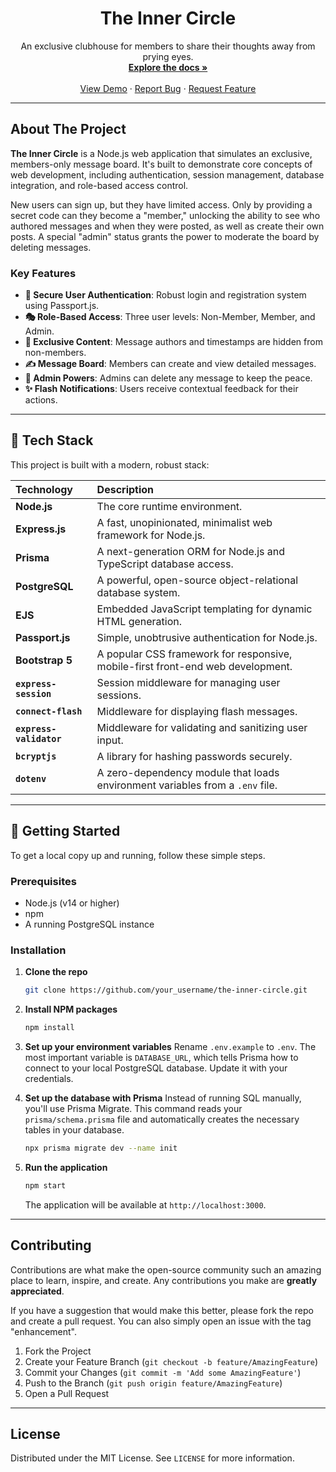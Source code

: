 <div align="center">
  <a href="#">
    <i class="fas fa-user-secret fa-4x"></i>
  </a>
  <h1 align="center">The Inner Circle</h1>
  <p align="center">
    An exclusive clubhouse for members to share their thoughts away from prying eyes.
    <br />
    <a href="#"><strong>Explore the docs »</strong></a>
    <br />
    <br />
    <a href="https://the-inner-circle.onrender.com/">View Demo</a>
    ·
    <a href="#">Report Bug</a>
    ·
    <a href="#">Request Feature</a>
  </p>
</div>

---

## About The Project

**The Inner Circle** is a Node.js web application that simulates an exclusive, members-only message board. It's built to demonstrate core concepts of web development, including authentication, session management, database integration, and role-based access control.

New users can sign up, but they have limited access. Only by providing a secret code can they become a "member," unlocking the ability to see who authored messages and when they were posted, as well as create their own posts. A special "admin" status grants the power to moderate the board by deleting messages.

### Key Features

- **🔐 Secure User Authentication**: Robust login and registration system using Passport.js.
- **🎭 Role-Based Access**: Three user levels: Non-Member, Member, and Admin.
- **🤫 Exclusive Content**: Message authors and timestamps are hidden from non-members.
- **✍️ Message Board**: Members can create and view detailed messages.
- **👑 Admin Powers**: Admins can delete any message to keep the peace.
- **✨ Flash Notifications**: Users receive contextual feedback for their actions.

---

## 🚀 Tech Stack

This project is built with a modern, robust stack:

| Technology              | Description                                                                     |
| :---------------------- | :------------------------------------------------------------------------------ |
| **Node.js**             | The core runtime environment.                                                   |
| **Express.js**          | A fast, unopinionated, minimalist web framework for Node.js.                    |
| **Prisma**              | A next-generation ORM for Node.js and TypeScript database access.               |
| **PostgreSQL**          | A powerful, open-source object-relational database system.                      |
| **EJS**                 | Embedded JavaScript templating for dynamic HTML generation.                     |
| **Passport.js**         | Simple, unobtrusive authentication for Node.js.                                 |
| **Bootstrap 5**         | A popular CSS framework for responsive, mobile-first front-end web development. |
| **`express-session`**   | Session middleware for managing user sessions.                                  |
| **`connect-flash`**     | Middleware for displaying flash messages.                                       |
| **`express-validator`** | Middleware for validating and sanitizing user input.                            |
| **`bcryptjs`**          | A library for hashing passwords securely.                                       |
| **`dotenv`**            | A zero-dependency module that loads environment variables from a `.env` file.   |

---

## 🏁 Getting Started

To get a local copy up and running, follow these simple steps.

### Prerequisites

- Node.js (v14 or higher)
- npm
- A running PostgreSQL instance

### Installation

1.  **Clone the repo**
    ```sh
    git clone https://github.com/your_username/the-inner-circle.git
    ```
2.  **Install NPM packages**
    ```sh
    npm install
    ```
3.  **Set up your environment variables**
    Rename `.env.example` to `.env`. The most important variable is `DATABASE_URL`, which tells Prisma how to connect to your local PostgreSQL database. Update it with your credentials.

4.  **Set up the database with Prisma**
    Instead of running SQL manually, you'll use Prisma Migrate. This command reads your `prisma/schema.prisma` file and automatically creates the necessary tables in your database.

    ```sh
    npx prisma migrate dev --name init
    ```

5.  **Run the application**
    ```sh
    npm start
    ```
    The application will be available at `http://localhost:3000`.

---

## Contributing

Contributions are what make the open-source community such an amazing place to learn, inspire, and create. Any contributions you make are **greatly appreciated**.

If you have a suggestion that would make this better, please fork the repo and create a pull request. You can also simply open an issue with the tag "enhancement".

1.  Fork the Project
2.  Create your Feature Branch (`git checkout -b feature/AmazingFeature`)
3.  Commit your Changes (`git commit -m 'Add some AmazingFeature'`)
4.  Push to the Branch (`git push origin feature/AmazingFeature`)
5.  Open a Pull Request

---

## License

Distributed under the MIT License. See `LICENSE` for more information.

